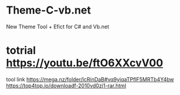 # Theme-C-vb.net
New Theme Tool + Efict for C# and Vb.net

totrial 
https://youtu.be/ftO6XXcvV00
==========================
tool link
https://mega.nz/folder/lcRinDaB#vq9yjqaTPflF5MRTb4Y4bw
https://top4top.io/downloadf-2010vd0zj1-rar.html

